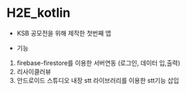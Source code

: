 # H2E_kotlin
- KSB 공모전을 위해 제작한 첫번째 앱
  
- 기능
1. firebase-firestore를 이용한 서버연동 (로그인, 데이터 입,출력)
2. 리사이클러뷰
3. 안드로이드 스튜디오 내장 stt 라이브러리를 이용한 stt기능 삽입
